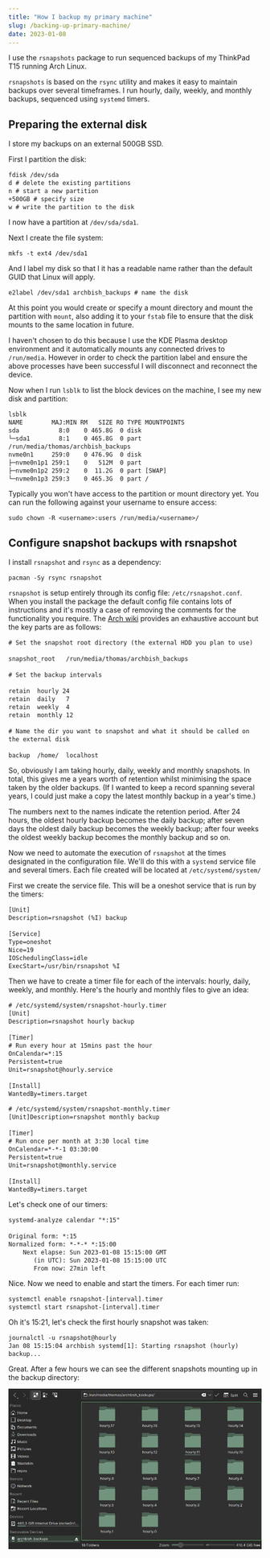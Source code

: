 ```yaml
---
title: "How I backup my primary machine"
slug: /backing-up-primary-machine/
date: 2023-01-08
---
```


I use the `rsnapshots` package to run sequenced backups of my ThinkPad T15 running Arch Linux.

`rsnapshots` is based on the `rsync` utility and makes it easy to maintain backups over several timeframes. I run hourly, daily, weekly, and monthly backups, sequenced using `systemd` timers.

## Preparing the external disk

I store my backups on an external 500GB SSD.

First I partition the disk:

```
fdisk /dev/sda
d # delete the existing partitions
n # start a new partition
+500GB # specify size
w # write the partition to the disk
```

I now have a partition at `/dev/sda/sda1`.

Next I create the file system:

```
mkfs -t ext4 /dev/sda1
```

And I label my disk so that I it has a readable name rather than the default GUID that Linux will apply.

```
e2label /dev/sda1 archbish_backups # name the disk
```

At this point you would create or specify a mount directory and mount the partition with `mount`, also adding it to your `fstab` file to ensure that the disk mounts to the same location in future.

I haven't chosen to do this because I use the KDE Plasma desktop environment and it automatically mounts any connected drives to `/run/media`. However in order to check the partition label and ensure the above processes have been successful I will disconnect and reconnect the device.

Now when I run `lsblk` to list the block devices on the machine, I see my new disk and partition:

```
lsblk
NAME        MAJ:MIN RM   SIZE RO TYPE MOUNTPOINTS
sda           8:0    0 465.8G  0 disk
└─sda1        8:1    0 465.8G  0 part /run/media/thomas/archbish_backups
nvme0n1     259:0    0 476.9G  0 disk
├─nvme0n1p1 259:1    0   512M  0 part
├─nvme0n1p2 259:2    0  11.2G  0 part [SWAP]
└─nvme0n1p3 259:3    0 465.3G  0 part /
```

Typically you won't have access to the partition or mount directory yet. You can run the following against your username to ensure access:

```
sudo chown -R <username>:users /run/media/<username>/
```

## Configure snapshot backups with rsnapshot

I install `rsnapshot` and `rsync` as a dependency:

```
pacman -Sy rsync rsnapshot
```

`rsnapshot` is setup entirely through its config file: `/etc/rsnapshot.conf`. When you install the package the default config file contains lots of instructions and it's mostly a case of removing the comments for the functionality you require. The [Arch wiki](https://wiki.archlinux.org/title/rsnapshot) provides an exhaustive account but the key parts are as follows:

```
# Set the snapshot root directory (the external HDD you plan to use)

snapshot_root   /run/media/thomas/archbish_backups

# Set the backup intervals

retain  hourly 24
retain  daily   7
retain  weekly  4
retain  monthly 12

# Name the dir you want to snapshot and what it should be called on the external disk

backup  /home/  localhost
```

So, obviously I am taking hourly, daily, weekly and monthly snapshots. In total, this gives me a years worth of retention whilst minimising the space taken by the older backups. (If I wanted to keep a record spanning several years, I could just make a copy the latest monthly backup in a year's time.)

The numbers next to the names indicate the retention period. After 24 hours, the oldest hourly backup becomes the daily backup; after seven days the oldest daily backup becomes the weekly backup; after four weeks the oldest weekly backup becomes the monthly backup and so on.

Now we need to automate the execution of `rsnapshot` at the times designated in the configuration file. We'll do this with a `systemd` service file and several timers. Each file created will be located at `/etc/systemd/system/`

First we create the service file. This will be a oneshot service that is run by the timers:

```
[Unit]
Description=rsnapshot (%I) backup

[Service]
Type=oneshot
Nice=19
IOSchedulingClass=idle
ExecStart=/usr/bin/rsnapshot %I
```

Then we have to create a timer file for each of the intervals: hourly, daily, weekly, and monthly. Here's the hourly and monthly files to give an idea:

```
# /etc/systemd/system/rsnapshot-hourly.timer
[Unit]
Description=rsnapshot hourly backup

[Timer]
# Run every hour at 15mins past the hour
OnCalendar=*:15
Persistent=true
Unit=rsnapshot@hourly.service

[Install]
WantedBy=timers.target
```

```
# /etc/systemd/system/rsnapshot-monthly.timer
[Unit]Description=rsnapshot monthly backup

[Timer]
# Run once per month at 3:30 local time
OnCalendar=*-*-1 03:30:00
Persistent=true
Unit=rsnapshot@monthly.service

[Install]
WantedBy=timers.target
```

Let's check one of our timers:

```
systemd-analyze calendar "*:15"

Original form: *:15
Normalized form: *-*-* *:15:00
    Next elapse: Sun 2023-01-08 15:15:00 GMT
       (in UTC): Sun 2023-01-08 15:15:00 UTC
       From now: 27min left
```

Nice. Now we need to enable and start the timers. For each timer run:

```
systemctl enable rsnapshot-[interval].timer
systemctl start rsnapshot-[interval].timer
```

Oh it's 15:21, let's check the first hourly snapshot was taken:

```
journalctl -u rsnapshot@hourly
Jan 08 15:15:04 archbish systemd[1]: Starting rsnapshot (hourly) backup...
```

Great. After a few hours we can see the different snapshots mounting up in the backup directory:

![](img/rnapshot-dolphin-file-viewr.png)
